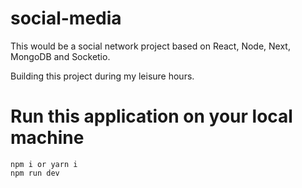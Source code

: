 # social-media

This would be a social network project based on React, Node, Next, 
MongoDB and Socketio.

Building this project during my leisure hours.

# Run this application on your local machine

```
npm i or yarn i
npm run dev
```


